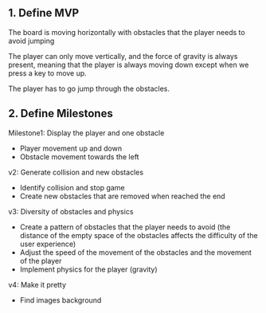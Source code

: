 ## 1. Define MVP

The board is moving horizontally with obstacles that the player needs to avoid jumping 

The player can only move vertically, and the force of gravity is always present, meaning that the player is always moving down except when we press a key to move up. 

The player has to go jump through the obstacles.

## 2. Define Milestones

Milestone1: Display the player and one obstacle

- Player movement up and down
- Obstacle movement towards the left

v2: Generate collision and new obstacles

- Identify collision and stop game
- Create new obstacles that are removed when reached the end

v3: Diversity of obstacles and physics

- Create a pattern of obstacles that the player needs to avoid (the distance of the empty space of the obstacles affects the difficulty of the user experience)
- Adjust the speed of the movement of the obstacles and the movement of the player
- Implement physics for the player (gravity)

v4: Make it pretty

- Find images background